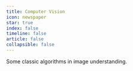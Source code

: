 ```yaml
---
title: Computer Vision
icon: newspaper
star: true
index: false
timeline: false
article: false
collapsible: false
---
```


Some classic algorithms in image understanding.

<Catalog hideHeading/>